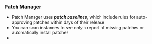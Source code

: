 
### Patch Manager

- Patch Manager uses **_patch baselines_**, which include rules for auto-approving patches within days of their release
- You can scan instances to see only a report of missing patches or automatically install patches
- 